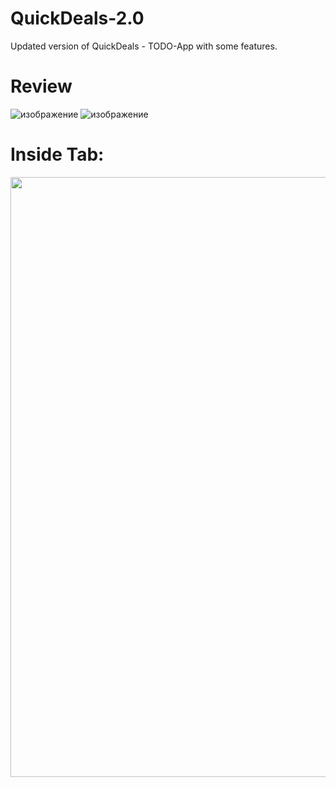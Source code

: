 # QuickDeals-2.0
Updated version of QuickDeals - TODO-App with some features.
# Review
![изображение](https://user-images.githubusercontent.com/75129756/153186493-2091e40d-b572-49b6-94fa-81fb4239b470.png) ![изображение](https://user-images.githubusercontent.com/75129756/153187022-ae454197-12bd-4f6b-bb41-0b5d936c80a2.png)
# Inside Tab:
<img src="https://github.com/WelterAppleseed/QuickDeals-2.0/blob/master/app/src/main/res/drawable/sector.gif" width="540" height="960" />
